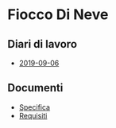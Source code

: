 # Fiocco Di Neve
## Diari di lavoro
- [2019-09-06](Diari/AREMAT_FioccoDiNeve_2019-09-06.md)
## Documenti
- [Specifica](Documenti/Specifica.pdf)
- [Requisiti](Documenti/requisiti.md)